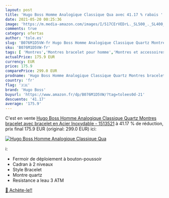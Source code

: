 ```yaml
---
layout: post
title: 'Hugo Boss Homme Analogique Classique Qua avec 41.17 % rabais '
date: 2021-05-20 00:25:36
image: 'https://m.media-amazon.com/images/I/517CErVEDrL._SL500_._SL400_.jpg'
comments: true
category: ofertas
author: 'tole.es'
slug: 'B076M1D5VW-fr Hugo Boss Homme Analogique Classique Quartz Montres...'
sku: 'B076M1D5VW-fr'
tags: [ 'Montres','Montres bracelet pour homme','Montres et accessoires','Montres homme','hugo boss', ]
actualPrice: 175.9 EUR
currency: EUR
price: 175.9
comparePrice: 299.0 EUR
prodname: 'Hugo Boss Homme Analogique Classique Quartz Montres bracelet avec bracelet en Acier Inoxydable - 1513521'
country: 'fr'
flag: '🇫🇷'
brand: 'Hugo Boss'
buyurl: 'https://www.amazon.fr/dp/B076M1D5VW/?tag=tolees0d-21'
descuento: '41.17'
average: '175.9'
---
```


C'est en vente [Hugo Boss Homme Analogique Classique Quartz Montres bracelet avec bracelet en Acier Inoxydable - 1513521](https://www.amazon.fr/dp/B076M1D5VW/?tag=tolees0d-21)  à  41.17 % de réduction, prix final  175.9 EUR (original: 299.0 EUR) ici:

[![Hugo Boss Homme Analogique Classique Qua](https://m.media-amazon.com/images/I/517CErVEDrL._SL500_._SL400_.jpg)](https://www.amazon.fr/dp/B076M1D5VW/?tag=tolees0d-21)

ℹ️:

- Fermoir de déploiement à bouton-poussoir
- Cadran à 2 niveaux
- Style Bracelet
- Montre quartz
- Resistance a leau 3 ATM

[🛒 Achète-le!!](https://www.amazon.fr/dp/B076M1D5VW/?tag=tolees0d-21)
